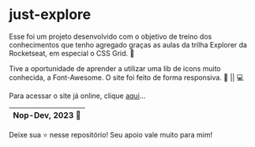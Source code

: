 # just-explore

Esse foi um projeto desenvolvido com o objetivo de treino dos conhecimentos que tenho agregado graças as aulas da trilha Explorer da Rocketseat, em especial o CSS Grid. :checkered_flag:

Tive a oportunidade de aprender a utilizar uma lib de icons muito conhecida, a Font-Awesome. O site foi feito de forma responsiva. :iphone: || :computer:

Para acessar o site já online, clique [aqui](nop-dev.github.io/just-explore/)...

| Nop-Dev, 2023 :rocket: |
| --- |

Deixe sua :star: nesse repositório! Seu apoio vale muito para mim!
